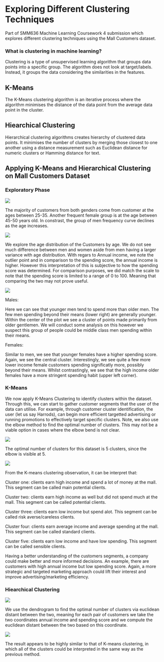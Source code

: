 # Exploring Different Clustering Techniques

Part of SMM636 Machine Learning Coursework 4 submission which explores different clustering techniques using the Mall Customers dataset.

### What is clustering in machine learning? 

Clustering is a type of unsupervised learning algorithm that groups data points into a specific group. The algorithm does not look at target/labels. Instead, it groups the data considering the similarities in the features.

## K-Means

The K-Means clustering algorithm is an iterative process where the algorithm minimises the distance of the data point from the average data point in the cluster.

## Hiearchical Clustering

Hierarchical clustering algorithms creates hierarchy of clustered data points. It minimises the number of clusters by merging those closest to one another using a distance measurement such as Euclidean distance for numeric clusters or Hamming distance for text.

## Applying K-Means and Hierarchical Clustering on Mall Customers Dataset

### Exploratory Phase

![](Images/age_distribution.png)

The majority of customers from both genders come from customer at the ages between 25-35. Another frequent female group is at the age between 45-50 years old. In constrast, the group of men frequency curve declines as the age increases.

![](Images/boxplot.png)

We explore the age distribution of the Customers by age. We do not see much difference between men and women aside from men having a larger variance with age distribution. With regars to Annual income, we note the outlier point and in comparison to the spending score, the annual income is higher. However this interpretation of this is subjective to how the spending score was determined. For comparison purposes, we did match the scale to note that the spending score is limited to a range of 0 to 100. Meaning that comparing the two may not prove useful.

![](Images/comparison.png)

Males: 

Here we can see that younger men tend to spend more than older men. The few men spending beyond their means (lower right) are generally younger. Within the center of the plot we see a cluster of points made primarily from older gentlemen. We will conduct some analysis on this however we suspect this group of people could be middle class men spending within their means.

Females: 

Similar to men, we see that younger females have a higher spending score. Again, we see the central cluster. Interestingly, we see quite a few more lower income female customers spending significatly more, possibly beyond their means. Whilst contrastingly, we see that the high income older females have a more stringent spending habit (upper left corner).

### K-Means

We now apply K-Means Clustering to identify clusters within the dataset. Through this, we can start to gather customer segments that the user of the data can utilise. For example, through customer cluster identification, the user (let us say Harrods), can begin more efficient targetted advertising or running promotions to effectively target specific clusters. Note, we also use the elbow method to find the optimal number of clusters. This may not be a viable option in cases where the elbow bend is not clear.

![](Images/elbow.png)

The optimal number of clusters for this dataset is 5 clusters, since the elbow is visible at 5.

![](Images/kmeans.gif)

From the K-means clustering observation, it can be interpret that:

Cluster one: clients earn high income and spend a lot of money at the mall. This segment can be called main potential clients.

Cluster two: clients earn high income as well but did not spend much at the mall. This segment can be called potential clients.

Cluster three: clients earn low income but spend alot. This segment can be called risk averse/careless clients.

Cluster four: clients earn average income and average spending at the mall. This segment can be called standard clients.

Cluster five: clients earn low income and have low spending. This segment can be called sensible clients.

Having a better understanding of the customers segments, a company could make better and more informed decisions. An example, there are customers with high annual income but low spending score. Again, a more strategic and targeted marketing approach could lift their interest and improve advertising/marketing efficiency.

### Hiearchical Clustering

![](Images/dendogram.png)

We use the dendrogram to find the optimal number of clusters via euclidean distant between the two, meaning for each pair of customers we take the two coordinates annual income and spending score and we compute the euclidean distant between the two based on this coordinate.

![](Images/hiearchical.gif)

The result appears to be highly similar to that of K-means clustering, in which all of the clusters could be interpreted in the same way as the previous method.


